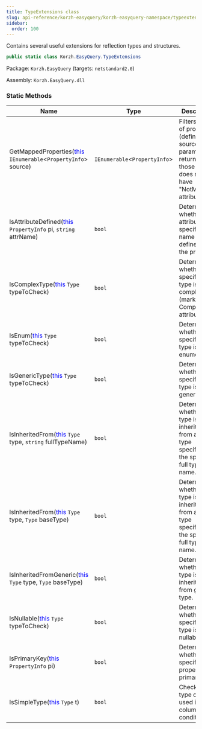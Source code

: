 ```yaml
---
title: TypeExtensions class
slug: api-reference/korzh-easyquery/korzh-easyquery-namespace/typeextensions-class
sidebar:
  order: 100
---
```


Contains several useful extensions for reflection types and structures.
```csharp
public static class Korzh.EasyQuery.TypeExtensions

```
Package: `Korzh.EasyQuery` (targets: `netstandard2.0`)

Assembly: `Korzh.EasyQuery.dll`

### Static Methods

| Name | Type | Description | 
| --- | --- | --- | 
| GetMappedProperties(<span style='color: blue'>this</span> `IEnumerable`&lt;`PropertyInfo`&gt; source) | `IEnumerable`&lt;`PropertyInfo`&gt; | Filters the list of properties (defined by source parameter) to return only those which does not have "NotMapped" attribute. | 
| IsAttributeDefined(<span style='color: blue'>this</span> `PropertyInfo` pi, `string` attrName) | `bool` | Determines whether the attribute with specified name is defined for the property. | 
| IsComplexType(<span style='color: blue'>this</span> `Type` typeToCheck) | `bool` | Determines whether the specified type is complex type (marked by ComplexType attribute). | 
| IsEnum(<span style='color: blue'>this</span> `Type` typeToCheck) | `bool` | Determines whether the specified type is an enumeration. | 
| IsGenericType(<span style='color: blue'>this</span> `Type` typeToCheck) | `bool` | Determines whether the specified type is generic type. | 
| IsInheritedFrom(<span style='color: blue'>this</span> `Type` type, `string` fullTypeName) | `bool` | Determines whether the type is inherited from another type specified by the specified full type name. | 
| IsInheritedFrom(<span style='color: blue'>this</span> `Type` type, `Type` baseType) | `bool` | Determines whether the type is inherited from another type specified by the specified full type name. | 
| IsInheritedFromGeneric(<span style='color: blue'>this</span> `Type` type, `Type` baseType) | `bool` | Determines whether the type is inherited from generic type. | 
| IsNullable(<span style='color: blue'>this</span> `Type` typeToCheck) | `bool` | Determines whether the specified type is a nullable type. | 
| IsPrimaryKey(<span style='color: blue'>this</span> `PropertyInfo` pi) | `bool` | Determines whether specified property is a primary key. | 
| IsSimpleType(<span style='color: blue'>this</span> `Type` t) | `bool` | Checks if the type can be used in columns and conditions |
